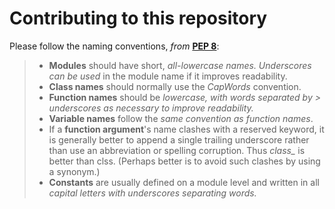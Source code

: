 # Contributing to this repository

Please follow the naming conventions, *from* [**PEP 8**](https://www.python.org/dev/peps/pep-0008/#package-and-module-names):

> - **Modules** should have short, *all-lowercase names. Underscores can be used* in the module name if it improves readability.
> - **Class names** should normally use the *CapWords* convention.
> - **Function names** should be *lowercase, with words separated by > underscores as necessary to improve readability.*
> - **Variable names** follow the *same convention as function names*.
> - If a **function argument**'s name clashes with a reserved keyword, it is generally better to append a single trailing underscore rather than use an abbreviation or spelling corruption. Thus *class_* is better than clss. (Perhaps better is to avoid such clashes by using a synonym.)
> - **Constants** are usually defined on a module level and written in all *capital letters with underscores separating words.*
